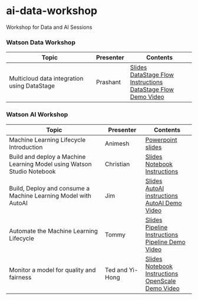 # ai-data-workshop
Workshop for Data and AI Sessions

### Watson Data Workshop
|Topic|Presenter|Contents|
|---|---|---|
|Multicloud data integration using DataStage|Prashant|[Slides](DATASTAGE_WS.pdf) <br>[DataStage Flow Instructions](https://dataplatform.cloud.ibm.com/docs/content/wsj/getting-started/df_data_integrate.html?context=cpdaas&audience=wdp) <br>[DataStage Flow Demo Video](https://video.ibm.com/channel/23952663/video/df-data-integrate)|

### Watson AI Workshop
|Topic|Presenter|Contents|
|---|---|---|
|Machine Learning Lifecycle Introduction|Animesh|[Powerpoint slides]()|
|Build and deploy a Machine Learning Model using Watson Studio Notebook|Christian|[Slides](/build-and-deploy-with-studio/ai-workshop-build-deploy-studio.pdf) <br>[Notebook Instructions](https://dataplatform.cloud.ibm.com/docs/content/wsj/getting-started/df_AI_create_model.html?context=cpdaas)|
|Build, Deploy and consume a Machine Learning Model with AutoAI|Jim|[Slides]() <br>[AutoAI instructions]() <br>[AutoAI Demo Video]()|
|Automate the Machine Learning Lifecycle|Tommy|[Slides](/watson-studio-pipelines/watson-studio-pipelines.pdf) <br>[Pipeline Instructions](/watson-studio-pipelines/README.md) <br>[Pipeline Demo Video]()|
|Monitor a model for quality and fairness|Ted and Yi-Hong|[Slides]() <br>[Notebook Instructions](https://dataplatform.cloud.ibm.com/docs/content/wsj/getting-started/df_AI_monitor_model.html?context=cpdaas&audience=wdp) <br>[OpenScale Demo Video]()|
